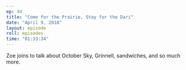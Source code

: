 ```yaml
---
ep: 44
title: "Come for the Prairie, Stay for the Dari"
date: "April 9, 2018"
layout: episode
roll: episodes
time: "01:33:34"
---
```


Zoe joins to talk about October Sky, Grinnell, sandwiches, and so much more.

